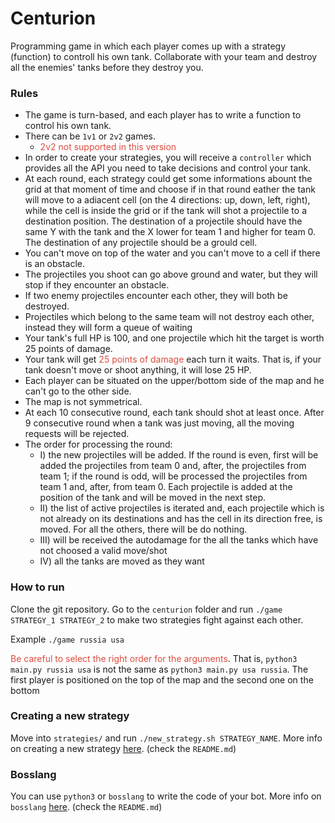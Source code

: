 # Centurion

Programming game in which each player comes up with a strategy (function) to controll his own tank. Collaborate with your team and destroy all the enemies' tanks before they destroy you.

### Rules
* The game is turn-based, and each player has to write a function to control his own tank.
* There can be `1v1` or `2v2` games.
  * <span style='color: #DD4C3F;'>
      2v2 not supported in this version
     </span>
* In order to create your strategies, you will receive a `controller` which provides all the API you need to take decisions and control your tank.
* At each round, each strategy could get some informations abount the grid at that moment of time and choose if in that round eather the tank will move to a adiacent cell (on the 4 directions: up, down, left, right), while the cell is inside the grid or if the tank will shot a projectile to a destination position. The destination of a projectile should have the same Y with the tank and the X lower for team 1 and higher for team 0. The destination of any projectile should be a grould cell.
* You can't move on top of the water and you can't move to a cell if there is an obstacle.
* The projectiles you shoot can go above ground and water, but they will stop if they encounter an obstacle.
* If two enemy projectiles encounter each other, they will both be destroyed.
* Projectiles which belong to the same team will not destroy each other, instead they will form a queue of waiting
* Your tank's full HP is 100, and one projectile which hit the target is worth 25 points of damage.
* Your tank will get <span style='color: #DD4C3F;'>25 points of damage</span> each turn it waits. That is, if your tank doesn't move or shoot anything, it will lose 25 HP.
* Each player can be situated on the upper/bottom side of the map and he can't go to the other side. 
* The map is not symmetrical.
* At each 10 consecutive round, each tank should shot at least once. After 9 consecutive round when a tank was just moving, all the moving requests will be rejected.
* The order for processing the round: 
	* I) the new projectiles will be added. If the round is even, first will be added the projectiles from team 0 and, after, the projectiles from team 1; if the round is odd, will be processed the projectiles from team 1 and, after, from team 0. Each projectile is added at the position of the tank and will be moved in the next step.
	* II) the list of active projectiles is iterated and, each projectile which is not already on its destinations and has the cell in its direction free, is moved. For all the others, there will be do nothing.
	* III) will be received the autodamage for the all the tanks which have not choosed a valid move/shot
	* IV) all the tanks are moved as they want


### How to run
Clone the git repository. Go to the `centurion` folder and run `./game STRATEGY_1 STRATEGY_2` to make two strategies fight against each other.

Example `./game russia usa`

<span style='color: #DD4C3F;'>Be careful to select the right order for the arguments</span>. That is, `python3 main.py russia usa` is not the same as `python3 main.py usa russia`. The first player is positioned on the top of the map and the second one on the bottom

### Creating a new strategy
Move into `strategies/` and run `./new_strategy.sh STRATEGY_NAME`. More info on creating a new strategy [here](https://github.com/heracle/centurion/tree/master/strategies). (check the `README.md`)

### Bosslang
You can use `python3` or `bosslang` to write the code of your bot. More info on `bosslang` [here](https://github.com/heracle/centurion/tree/master/src/bosslang). (check the `README.md`)